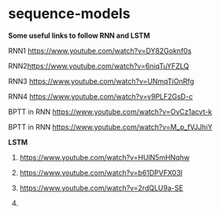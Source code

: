 # sequence-models

**Some useful links to follow RNN and LSTM**

RNN1 <https://www.youtube.com/watch?v=DY82Goknf0s>

RNN2<https://www.youtube.com/watch?v=6niqTuYFZLQ>

RNN3 <https://www.youtube.com/watch?v=UNmqTiOnRfg>

RNN4 <https://www.youtube.com/watch?v=y9PLF2GsD-c>

BPTT in RNN <https://www.youtube.com/watch?v=OvCz1acvt-k>

BPTT in RNN <https://www.youtube.com/watch?v=M_p_fVJJhiY>

**LSTM**

1. <https://www.youtube.com/watch?v=HUlN5mHNqhw>

2. <https://www.youtube.com/watch?v=b61DPVFX03I>

3. <https://www.youtube.com/watch?v=2rdQLU9a-SE>

4. 

